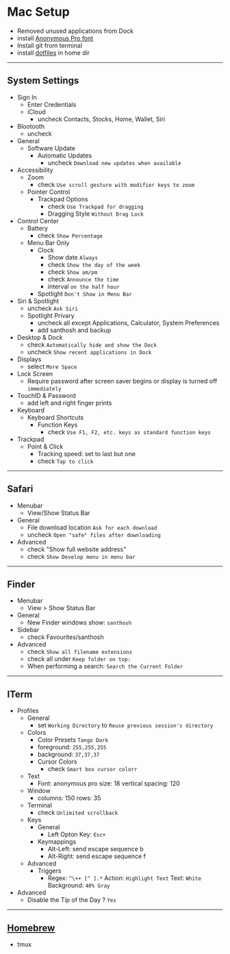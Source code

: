 # Mac Setup

- Removed unused applications from Dock
- install [Anonymous Pro font](https://www.marksimonson.com/fonts/view/anonymous-pro)
- Install git from terminal
- install [dotfiles](https://github.com/santhosh-tekuri/dotfiles) in home dir

---

## System Settings

- Sign In
    - Enter Credentials
    - iCloud
        - uncheck Contacts, Stocks, Home, Wallet, Siri
- Blootooth
    - uncheck
- General
    - Software Update
        - Automatic Updates
            - uncheck `Download new updates when available`
- Accessibility
    - Zoom
        - check `Use scroll gesture with modifier keys to zoom`
    - Pointer Control
        - Trackpad Options
            - check `Use Trackpad for dragging`
            - Dragging Style `Without Drag Lock`
- Control Center
    - Battery
        - check `Show Percentage`
    - Menu Bar Only
        - Clock
            - Show date `Always`
            - check `Show the day of the week`
            - check `Show am/pm`
            - check `Announce the time`
            - interval `on the half hour`
        - Spotlight `Don't Show in Menu Bar`
- Siri & Spotlight
    - uncheck `Ask Siri`
    - Spotlight Privary
        - uncheck all except Applications, Calculator, System Preferences
        - add santhosh and backup
- Desktop & Dock
    - check `Automatically hide and show the Dock`
    - uncheck `Show recent applications in Dock`
- Displays
    - select `More Space`
- Lock Screen
    - Require password after screen saver begins or display is turned off `immediately`
- TouchID & Password
    - add left and right finger prints
- Keyboard
    - Keyboard Shortcuts
        - Function Keys
            - check `Use F1, F2, etc. keys as standard function keys`
- Trackpad
    - Point & Click
        - Tracking speed: set to last but one
        - check `Tap to click`

---

## Safari
- Menubar
    - View/Show Status Bar
- General
    - File download location `Ask for each download`
    - uncheck `Open "safe" files after downloading`
- Advanced
    - check "Show full website address"
    - check `Show Develop menu in menu bar`

---

## Finder

- Menubar
    - View > Show Status Bar
- General
    - New Finder windows show: `santhosh`
- Sidebar
    - check Favourites/santhosh
- Advanced
    - check `Show all filename extensions`
    - check all under `Keep folder on top:`
    - When performing a search: `Search the Current Folder`

---

## ITerm

- Profiles
    - General
        - set `Working Directory` to `Reuse previous session's directory`
    - Colors
        - Color Presets `Tango Dark`
        - foreground: `255,255,255`
        - background: `37,37,37`
        - Cursor Colors
            - check `Smart box cursor colorr`
    - Text
        - Font: anonymous pro size: 18 vertical spacing: 120
    - Window
        - columns: 150 rows: 35
    - Terminal
        - check `Unlimited scrollback`
    - Keys
        - General
            - Left Opton Key: `Esc+`
        - Keymappings
            - Alt-Left: send escape sequence b
            - Alt-Right: send escape sequence f
    - Advanced
        - Triggers
            - Regex: `^\++ [^ ].*` Action: `Highlight Text` Text: `White` Background: `40% Gray`
- Advanced
    - Disable the Tip of the Day ? `Yes`

---

## [Homebrew](https://brew.sh)

- tmux
